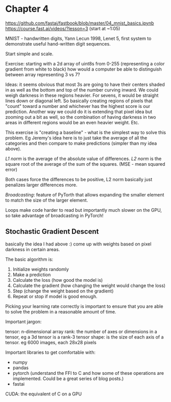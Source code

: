 # Chapter 4
https://github.com/fastai/fastbook/blob/master/04_mnist_basics.ipynb
https://course.fast.ai/videos/?lesson=3 (start at ~1:05)

MNIST - handwritten digits, Yann Lecun 1998, Lenet 5, first system to demonstrate useful hand-written digit sequences. 

Start simple and scale. 

Exercise: starting with a 2d array of uint8s from 0-255 (representing a color gradient from white to black) how would a computer be able to distinguish between array representing 3 vs 7? 

Ideas: it seems obvious that most 3s are going to have their centers shaded in as well as the bottom and top of the number curving inward. We could weigh darkness in these regions heavier. For sevens, it would be straight lines down or diagonal left. So basically creating regions of pixels that "count" toward a number and whichever has the highest score is our prediction. Another way we could do it is extending that pixel idea but zooming out a bit as well, so the combination of having darkness in two areas in different regions would be an even heavier weight. Etc. 

This exercise is "creating a baseline" - what is the simplest way to solve this problem. Eg Jeremy's idea here is to just take the average of all the categories and then compare to make predictions (simpler than my idea above). 

*L1 norm* is the average of the absolute value of differences. 
*L2 norm* is the square root of the average of the sum of the squares. (MSE - mean squared error)

Both cases force the differences to be positive, L2 norm basically just penalizes larger differences more. 

*Broadcasting*: feature of PyTorth that allows expanding the smaller element to match the size of the larger element. 

Loops make code harder to read but importantly much slower on the GPU, so take advantage of broadcasting in PyTorch! 

## Stochastic Gradient Descent 

basically the idea I had above :) come up with weights based on pixel darkness in certain areas. 

The basic algorithm is: 

1. Initialize weights randomly 
2. Make a prediction
3. Calculate the loss (how good the model is)
4. Calculate the gradient (how changing the weight would change the loss)
5. Step (change the weight based on the gradient)
6. Repeat or stop if model is good enough. 

Picking your learning rate correctly is important to ensure that you are able to solve the problem in a reasonable amount of time. 

Important jargon: 

tensor: n-dimensional array
rank: the number of axes or dimensions in a tensor, eg a 3d tensor is a rank-3 tensor
shape: is the size of each axis of a tensor. eg 6000 images, each 28x28 pixels

Important libraries to get comfortable with: 

- numpy
- pandas
- pytorch (understand the FFI to C and how some of these operations are implemented. Could be a great series of blog posts.)
- fastai

CUDA: the equivalent of C on a GPU
